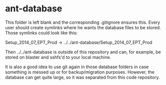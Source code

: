 ant-database
============

This folder is left blank and the corresponding .gitignore ensures
this. Every user should create symlinks where he wants the database
files to be stored. Those symlinks could look like this:

   Setup_2014_07_EPT_Prod -> ../../ant-database/Setup_2014_07_EPT_Prod
   
Then ../../ant-database is outside of this repository and can, for
example, be stored on blaster and sshfs'd to your local machine.

It is also a good idea to use git again in those database folders in
case something is messed up or for backup/migration purposes. However,
the database can get quite large, so it was separated from this code
repository.
